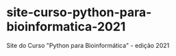 # site-curso-python-para-bioinformatica-2021
Site do Curso "Python para Bioinformática" - edição 2021
